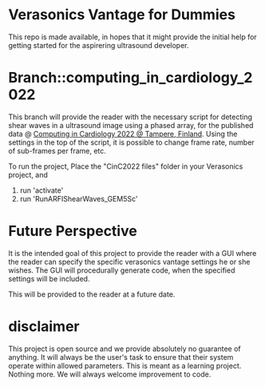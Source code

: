 # Verasonics Vantage for Dummies

This repo is made available, in hopes that it might provide the initial help for getting started for the aspirering ultrasound developer.

# Branch::computing_in_cardiology_2022

This branch will provide the reader with the necessary script for detecting shear waves in a ultrasound image using a phased array,
for the published data @ [Computing in Cardiology 2022 @ Tampere, Finland](https://www.google.com "Computing in Cardiology 2022's Homepage").
Using the settings in the top of the script, it is possible to change frame rate, number of sub-frames per frame, etc. 

To run the project, Place the "CinC2022 files" folder in your Verasonics project, and 

1. run 'activate'
1. run 'RunARFIShearWaves_GEM5Sc'
 
# Future Perspective

It is the intended goal of this project to provide the reader with a GUI where the reader can specify the specific verasonics vantage settings he or she wishes.
The GUI will procedurally generate code, when the specified settings will be included.

This will be provided to the reader at a future date.


# disclaimer

This project is open source and we provide absolutely no guarantee of anything. 
It will always be the user's task to ensure that their system operate within allowed parameters.
This is meant as a learning project. Nothing more. 
We will always welcome improvement to code. 
